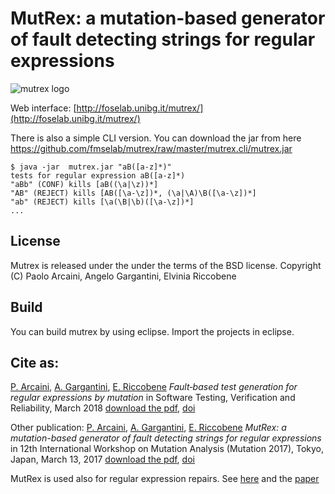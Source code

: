 # MutRex: a mutation-based generator of fault detecting strings for regular expressions

![mutrex logo](https://raw.githubusercontent.com/fmselab/mutrex/master/mutrexweb/WebContent/icon/mutrex_mid.png)

Web interface: [http://foselab.unibg.it/mutrex/](http://foselab.unibg.it/mutrex/)

There is also a simple CLI version. You can download the jar from here <https://github.com/fmselab/mutrex/raw/master/mutrex.cli/mutrex.jar>
```
$ java -jar  mutrex.jar "aB([a-z]*)"
tests for regular expression aB([a-z]*)
"aBb" (CONF) kills [aB((\a|\z))*]
"AB" (REJECT) kills [AB([\a-\z])*, (\a|\A)\B([\a-\z])*]
"ab" (REJECT) kills [\a(\B|\b)([\a-\z])*]
...
```
## License

Mutrex is released under the under the terms of the BSD license. 
Copyright (C) Paolo Arcaini, Angelo Gargantini, Elvinia Riccobene

## Build

You can build mutrex by using eclipse. Import the projects in eclipse.

## Cite as:
[P. Arcaini](http://group-mmm.org/~arcaini/), [A. Gargantini](http://cs.unibg.it/gargantini/), [E. Riccobene](https://homes.di.unimi.it/riccobene/)
*Fault‐based test generation for regular expressions by mutation*
in Software Testing, Verification and Reliability, March 2018
[download the pdf](https://cs.unibg.it/gargantini/research/papers/mutrexSIstvr2017.pdf), [doi](https://doi.org/10.1002/stvr.1664)

Other publication:
[P. Arcaini](http://group-mmm.org/~arcaini/), [A. Gargantini](http://cs.unibg.it/gargantini/), [E. Riccobene](https://homes.di.unimi.it/riccobene/)
*MutRex: a mutation-based generator of fault detecting strings for regular expressions*
in 12th International Workshop on Mutation Analysis (Mutation 2017), Tokyo, Japan, March 13, 2017
[download the pdf](http://cs.unibg.it/gargantini/research/papers/mutrex_mutation17.pdf), [doi](https://doi.org/10.1109/ICSTW.2017.23)

MutRex is used also for regular expression repairs. See [here](https://foselab.unibg.it/tearrex/) and the [paper](https://cs.unibg.it/gargantini/research/papers/regexRepair_ICTSS2018.pdf)
